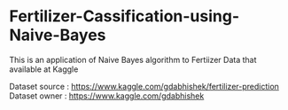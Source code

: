 # Fertilizer-Cassification-using-Naive-Bayes
This is an application of Naive Bayes algorithm to Fertiizer Data that available at Kaggle

Dataset source : https://www.kaggle.com/gdabhishek/fertilizer-prediction
</br>
Dataset owner : https://www.kaggle.com/gdabhishek
